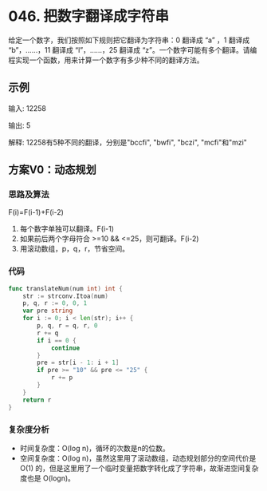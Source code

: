 # 046. 把数字翻译成字符串

给定一个数字，我们按照如下规则把它翻译为字符串：0 翻译成 “a” ，1 翻译成 “b”，……，11 翻译成 “l”，……，25 翻译成 “z”。一个数字可能有多个翻译。请编程实现一个函数，用来计算一个数字有多少种不同的翻译方法。

## 示例

输入: 12258

输出: 5

解释: 12258有5种不同的翻译，分别是"bccfi", "bwfi", "bczi", "mcfi"和"mzi"

## 方案V0：动态规划

### 思路及算法

F(i)=F(i-1)+F(i-2)

1. 每个数字单独可以翻译。F(i-1)
2. 如果前后两个字母符合 >=10 && <=25，则可翻译。F(i-2)
3. 用滚动数组，p，q，r，节省空间。

### 代码

```go
func translateNum(num int) int {
	str := strconv.Itoa(num)
	p, q, r := 0, 0, 1
	var pre string
	for i := 0; i < len(str); i++ {
		p, q, r = q, r, 0
		r += q
		if i == 0 {
			continue
		}
		pre = str[i - 1: i + 1]
		if pre >= "10" && pre <= "25" {
			r += p
		}
	}
	return r
}
```

### 复杂度分析

- 时间复杂度：O(log n)，循环的次数是n的位数。
- 空间复杂度：O(log n)，虽然这里用了滚动数组，动态规划部分的空间代价是 O(1) 的，但是这里用了一个临时变量把数字转化成了字符串，故渐进空间复杂度也是 O(logn)。